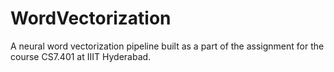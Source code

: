 # WordVectorization
A neural word vectorization pipeline built as a part of the assignment for the course CS7.401 at IIIT Hyderabad.
